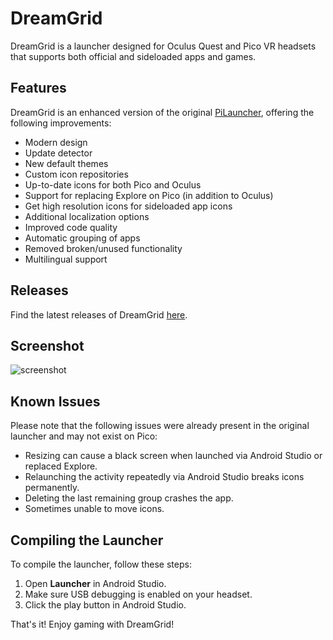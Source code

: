 # DreamGrid

DreamGrid is a launcher designed for Oculus Quest and Pico VR headsets that supports both official and sideloaded apps and games.

## Features

DreamGrid is an enhanced version of the original [PiLauncher](https://github.com/lvonasek/QuestPiLauncher), offering the following improvements:

- Modern design
- Update detector
- New default themes
- Custom icon repositories
- Up-to-date icons for both Pico and Oculus
- Support for replacing Explore on Pico (in addition to Oculus)
- Get high resolution icons for sideloaded app icons
- Additional localization options
- Improved code quality
- Automatic grouping of apps
- Removed broken/unused functionality
- Multilingual support

## Releases

Find the latest releases of DreamGrid [here](https://github.com/basti564/DreamGrid/releases).

## Screenshot

![screenshot](https://user-images.githubusercontent.com/34898868/229709039-ac4401d3-59bb-4ade-a551-1060e19474c6.png)

## Known Issues

Please note that the following issues were already present in the original launcher and may not exist on Pico:

- Resizing can cause a black screen when launched via Android Studio or replaced Explore.
- Relaunching the activity repeatedly via Android Studio breaks icons permanently.
- Deleting the last remaining group crashes the app.
- Sometimes unable to move icons.

## Compiling the Launcher

To compile the launcher, follow these steps:

1. Open **Launcher** in Android Studio.
2. Make sure USB debugging is enabled on your headset.
3. Click the play button in Android Studio.

That's it! Enjoy gaming with DreamGrid!
